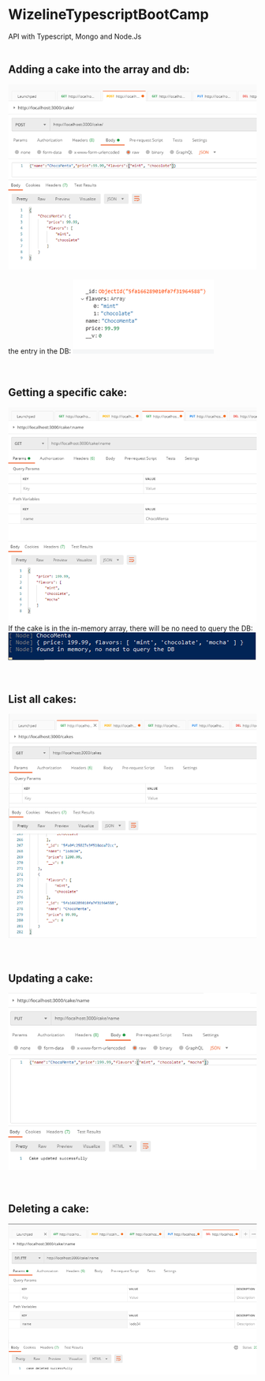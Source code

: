 # WizelineTypescriptBootCamp
API with Typescript, Mongo and Node.Js
<br /><br />

## Adding a cake into the array and db:
<img src="https://github.com/deuspaul/WizelineTypescriptBootCamp/blob/main/screenshots/AddingAnEntry.PNG" alt="adding a cake through the API">
<br /><br />the entry in the DB:
<img src="https://github.com/deuspaul/WizelineTypescriptBootCamp/blob/main/screenshots/EntryInTheDb.PNG" alt="the entry in the DB">
<br /><br /><br />


## Getting a specific cake:
<img src="https://github.com/deuspaul/WizelineTypescriptBootCamp/blob/main/screenshots/GetASpecificCake.PNG" alt="getting a cake through the API">
<br />
If the cake is in the in-memory array, there will be no need to query the DB:
<img src="https://github.com/deuspaul/WizelineTypescriptBootCamp/blob/main/screenshots/GettingACakeFromArray.PNG" alt="getting a cake from the in-memory array">
<br /><br /><br />


## List all cakes:
<img src="https://github.com/deuspaul/WizelineTypescriptBootCamp/blob/main/screenshots/listAllCakes.PNG" alt="list all cakes from the DB">
<br /><br /><br />

## Updating a cake:
<img src="https://github.com/deuspaul/WizelineTypescriptBootCamp/blob/main/screenshots/UpdatingACake.PNG" alt="Updating a cake by its name">
<br /><br /><br />

## Deleting a cake:
<img src="https://github.com/deuspaul/WizelineTypescriptBootCamp/blob/main/screenshots/DeletingACake.PNG" alt="Deleting a cake by its name">
<br /><br /><br />
